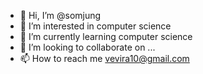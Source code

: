 - 👋 Hi, I’m @somjung
- 👀 I’m interested in computer science
- 🌱 I’m currently learning computer science
- 💞️ I’m looking to collaborate on ...
- 📫 How to reach me vevira10@gmail.com

<!---
somjung/somjung is a ✨ special ✨ repository because its `README.md` (this file) appears on your GitHub profile.
You can click the Preview link to take a look at your changes.
--->
